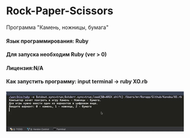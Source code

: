 # Rock-Paper-Scissors
Программа "Камень, ножницы, бумага"
#### Язык программирования: Ruby
#### Для запуска необходим Ruby (ver > 0)
#### Лицензия:N/A
#### Как запустить программу: input terminal -> ruby XO.rb


![Работа программы](https://github.com/Vito300187/Rock-Paper-Scissors/raw/master/giphy.gif)
